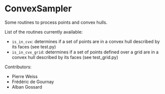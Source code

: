 # ConvexSampler
Some routines to process points and convex hulls.

List of the routines currently available:
- `is_in_cvx`: determines if a set of points are in a convex hull described by its faces (see test.py)
- `is_in_cvx_grid`: determines if a set of points defined over a grid are in a convex hull described by its faces (see test_grid.py)

Contributors:
- Pierre Weiss
- Frédéric de Gournay
- Alban Gossard

